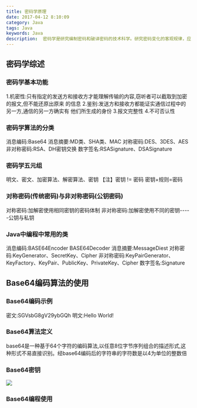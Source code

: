 ```yaml
---
title: 密码学原理
date: 2017-04-12 8:10:09
category: Java
tags: Java
keywords: Java
description:  密码学是研究编制密码和破译密码的技术科学。研究密码变化的客观规律，应用于编制密码以保守通信秘密的，称为编码学；应用于破译密码以获取通信情报的，称为破译学，总称密码学。
---
```

## 密码学综述
### 密码学基本功能
 1.机密性:只有指定的发送方和接收方才能理解传输的内容,窃听者可以截取到加密的报文,但不能还原出原来  的信息
 2.鉴别:发送方和接收方都能证实通信过程中的另一方,通信的另一方确实有 他们所生成的身份
 3.报文完整性
 4.不可否认性
### 密码学算法的分类
消息编码:Base64
消息摘要:MD类、SHA类、MAC
对称密码:DES、3DES、AES
非对称密码:RSA、DH密钥交换
数字签名:RSASignature、DSASignature
### 密码学五元组
明文、密文、加密算法、解密算法、密钥
【注】密钥 != 密码 密钥+规则=密码
### 对称密码(传统密码)与非对称密码(公钥密码)
 对称密码:加解密使用相同密钥的密码体制
 非对称密码:加解密使用不同的密钥-----公钥与私钥
### Java中编程中常用的类
消息编码:BASE64Encoder BASE64Decoder
消息摘要:MessageDiest
对称密码:KeyGenerator、SecretKey、Cipher
非对称密码:KeyPairGenerator、KeyFactory、KeyPair、PublicKey、PrivateKey、Cipher
数字签名:Signature
## Base64编码算法的使用
### Base64编码示例
 密文:SGVsbG8gV29ybGQh
 明文:Hello World!
### Base64算法定义
base64是一种基于64个字符的编码算法,以任意8位字节序列组合的描述形式,这种形式不易直接识别。经base64编码后的字符串的字符数是以4为单位的整数倍
### Base64密钥
 ![](http://okjl482qy.bkt.clouddn.com/base64.png)
### Base64编程使用

